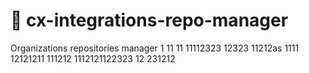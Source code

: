 # 🎯 cx-integrations-repo-manager
Organizations repositories manager
1
11
11
11112323
12323
11212as
1111
12121211
111212
1112121122323
12
231212
